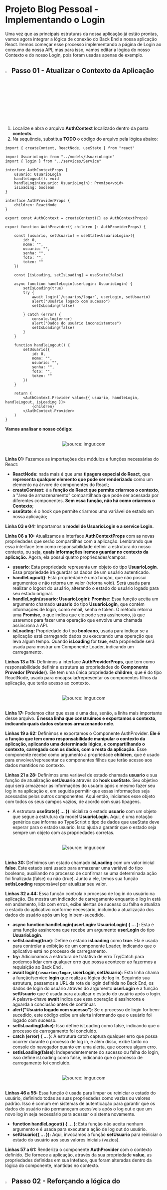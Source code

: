 <h1>Projeto Blog Pessoal - Implementando o Login</h1>

Uma vez que as principais estruturas da nossa aplicação já estão prontas, vamos agora integrar a lógica de conexão do Back End a nossa aplicação React. Iremos começar esse processo implementando a página de Login ao consumo da nossa API, mas para isso, vamos editar a lógica do nosso Contexto e do nosso Login, pois foram usadas apenas de exemplo.

<h2><img src="https://i.imgur.com/H9wEgsJ.png" title="source: imgur.com" width="4%"/>Passo 01 - Atualizar o Contexto da Aplicação</h2>

1. Localize e abra o arquivo **AuthContext** localizado dentro da pasta **contexts**.
2. Na sequência, substitua **TODO** o código do arquivo pela lógica abaixo:

```tsx
import { createContext, ReactNode, useState } from "react"

import UsuarioLogin from "../models/UsuarioLogin"
import { login } from "../services/Service"

interface AuthContextProps {
    usuario: UsuarioLogin
    handleLogout(): void
    handleLogin(usuario: UsuarioLogin): Promise<void>
    isLoading: boolean
}

interface AuthProviderProps {
    children: ReactNode
}

export const AuthContext = createContext({} as AuthContextProps)

export function AuthProvider({ children }: AuthProviderProps) {

    const [usuario, setUsuario] = useState<UsuarioLogin>({
        id: 0,
        nome: "",
        usuario: "",
        senha: "",
        foto: "",
        token: ""
    })

    const [isLoading, setIsLoading] = useState(false)

    async function handleLogin(userLogin: UsuarioLogin) {
        setIsLoading(true)
        try {
            await login(`/usuarios/logar`, userLogin, setUsuario)
            alert("Usuário logado com sucesso")
            setIsLoading(false)

        } catch (error) {
            console.log(error)
            alert("Dados do usuário inconsistentes")
            setIsLoading(false)
        }
    }

    function handleLogout() {
        setUsuario({
            id: 0,
            nome: "",
            usuario: "",
            senha: "",
            foto: "",
            token: ""
        })
    }

    return (
        <AuthContext.Provider value={{ usuario, handleLogin, handleLogout, isLoading }}>
            {children}
        </AuthContext.Provider>
    )
}
```

**Vamos analisar o nosso código:**

<br>

<div align="center"><img src="https://i.imgur.com/tRWwIVF.png" title="source: imgur.com" /></div>

<br>

**Linha 01:** Fazemos as importações dos módulos e funções necessárias do React:

- **ReactNode**: nada mais é que uma **tipagem especial do React**, que **representa qualquer elemento que pode ser renderizado** como um elemento na árvore de componentes do React;
- **createContext**: é a **função do React que permite criarmos o contexto**, a "área de armazenamento" compartilhada que pode ser acessada por diferentes componentes. **Sem essa função, não há como criarmos o Contexto**;
- **useState**: é o hook que permite criarmos uma variável de estado em nossa aplicação;

**Linha 03 e 04:** Importamos a **model de UsuarioLogin e a service Login.**

**Linha 06 a 10:** Atualizamos a interface **AuthContextProps** com as novas propriedades que serão compartilhas com a aplicação. Lembrando que essa interface tem como responsabilidade definir a estrutura do nosso contexto, ou seja, **quais informações iremos guardar no contexto da aplicação.** Agora, ela possui quatro propriedades/campos:

- **usuario**: Esta propriedade representa um objeto do tipo **UsuarioLogin**. Essa propriedade irá guardar os dados de um usuário autenticado.
- **handleLogout()**: Esta propriedade é uma função, que não possui argumentos e não retorna um valor (retorna void). Será usada para realizar o logout do usuário, alterando o estado do usuário logado para seu estado original.
- **handleLogin(usuario: UsuarioLogin): Promise<void>:** Essa função aceita um  argumento chamado **usuario** do tipo **UsuarioLogin**, que contém informações de login, como email, senha e token. O método retorna uma **Promise<void>**, o que indica que ele pode será assíncrono, já que usaremos para fazer uma operação que envolve uma chamada assíncrona à API.
- **isLoading:** Propriedade do tipo **booleano**, usada para indicar se a aplicação está carregando dados ou executando uma operação que leva algum tempo. Quando **isLoading**  for **true**, esta propriedade será usada para mostrar um Componente Loader, indicando um carregamento.

**Linhas 13 a 15:** Definimos a interface **AuthProviderProps**, que tem como responsabilidade definir a estrutura as propriedades do **Componente Provedor (Provider)**. Ele tem uma única propriedade **children**, que é do tipo ReactNode, usado para encapsular/representar os componentes filhos da aplicação, que terão acesso ao contexto.

<br>

<div align="center"><img src="https://i.imgur.com/byvxZOo.png" title="source: imgur.com" /></div>

<br>

**Linha 17:** Podemos citar que essa é uma das, senão, a linha mais importante desse arquivo. **É nessa linha que construímos e exportamos o contexto, indicando quais dados estamos armazenando nele**.

**Linhas 19 a 62:** Definimos e exportamos o Componente AuthProvider. **Ele é a função que tem como responsabilidade manipular o contexto da aplicação, aplicando uma determinada lógica, e compartilhando o contexto, carregado com os dados, com o resto da aplicação.** Esse componente recebe como argumento a propriedade **children**, que é usado para envolver/representar os componentes filhos que terão acesso aos dados mantidos no contexto.

**Linhas 21 a 28:** Definimos uma variável de estado chamada **usuario** e sua função de atualização **setUsuario** através do **hook useState**. Seu objetivo aqui será armazenar as informações do usuário após o mesmo fazer seu log in na aplicação e, em seguida permitir que essas informações seja acessadas pelos outros componentes. Aqui então, iniciamos esse objeto com todos os seus campos vazios, de acordo com suas tipagens.

* A estrutura **useState<UsuarioLogin>({ ... })** inicializa o estado **usuario** com um objeto que segue a estrutura da model **UsuarioLogin**. Aqui, **<UsuarioLogin>** é uma notação genérica que informa ao TypeScript o tipo de dados que useState deve esperar para o estado usuario. Isso ajuda a garantir que o estado seja sempre um objeto com as propriedades corretas.

<br>

<div align="center"><img src="https://i.imgur.com/dLbESxL.png" title="source: imgur.com" /></div>

<br>

**Linha 30:** Definimos um estado chamado **isLoading** com um valor inicial **false**. Este estado será usado para armazenar uma variável do tipo booleano, auxiliando no processo de confirmar se uma determinada ação foi finalizada (false) ou não (true). Junto a ele, temos sua função **setIsLoading** responsável por atualizar seu valor.

**Linhas 32 a 44:** Essa função controla o processo de log in do usuário na aplicação. Ela mostra um indicador de carregamento enquanto o log in está em andamento, lida com erros, exibe alertas de sucesso ou falha e atualiza o estado do aplicativo conforme necessário, incluindo a atualização dos dados do usuário após um log in bem-sucedido.

- **async function handleLogin(userLogin: UsuarioLogin) { ... }**: Esta é uma função assíncrona que recebe um argumento **userLogin** do tipo **UsuarioLogin**.
- **setIsLoading(true)**: Define o estado **isLoading** como **true**. Ela é usada para controlar a exibição de um componente Loader, indicando que o aplicativo está no processo de carregamento.
- **try:** Adicionamos a estrutura de tratativa de erro Try/Catch para podemos lidar com qualquer erro que possa acontecer ao fazermos a requisição ao Back End .
- **await login(`/usuarios/logar`, userLogin, setUsuario)**: Esta linha chama a função/service **login** que realiza a lógica de log in. Seguindo sua estrutura, passamos a URL da rota de login definida no Back End, os dados de login do usuário através do argumento **userLogin** e a função **setUsuario** que é usada para atualizar o estado do usuário após o login. A palavra-chave **await** indica que essa operação é assíncrona e aguarda a conclusão antes de continuar.
- **alert("Usuário logado com sucesso")**: Se o processo de login for bem-sucedido, este código exibe um alerta informando que o usuário foi logado com sucesso.
- **setIsLoading(false)**: Isso define isLoading como false, indicando que o processo de carregamento foi concluído.
- **catch (error) { ... }**: A estrutura catch captura qualquer erro que possa ocorrer durante o processo de log in, e além disso, exibe tanto no console do navegador quanto em uma alerta, que ocorreu algum erro.
- **setIsLoading(false)**: Independentemente do sucesso ou falha do login, isso define isLoading como false, indicando que o processo de carregamento foi concluído.

<br>

<div align="center"><img src="https://i.imgur.com/p14CQpW.png" title="source: imgur.com" /></div>

<br>

**Linhas 46 a 55:** Essa função é usada para limpar ou reiniciar o estado do usuário, definindo todas as suas propriedades como vazias ou valores padrão. Isso é comum em sistemas de autenticação para garantir que os dados do usuário não permaneçam acessíveis após o log out e que um novo log in seja necessário para acessar o sistema novamente.

- **function handleLogout() { ... }**: Esta função não aceita nenhum argumento e é usada para executar a ação de log out do usuário.
- **setUsuario({ ... }):** Aqui, invocamos a função **setUsuario** para reiniciar o estado do usuário aos seus valores iniciais (vazios).

**Linhas 57 a 61:** Renderiza o componente **AuthProvider** com o contexto definido. Ele fornece a aplicação, através da sua propriedade **value**, as propriedades definidas em sua Inteface, que foram alteradas dentro da lógica do componente, mantidas no contexto.

<h2><img src="https://i.imgur.com/H9wEgsJ.png" title="source: imgur.com" width="4%"/>Passo 02 - Reforçando a lógica do Componente App</h2>

1. Abra o arquivo **App** localizado dentro da pasta **src**.
2. Você deve ter uma estrutura idêntica a essa:

<br>

<div align="center"><img src="https://i.imgur.com/izXTr7d.png" title="source: imgur.com" /></div>

<br>

**Vamos analisar o nosso código:**

**Linha 02:** Fizemos a importação do componente **AuthProvider**;

**Linhas 12 e 25:** Substituímos os fragments pela abertura e fechamento do componente AuthProvider. Dessa forma, **todos os componentes dentro dele, terão acesso aos dados guardados no contexto.**

<br>

<h2><img src="https://i.imgur.com/H9wEgsJ.png" title="source: imgur.com" width="4%"/>Passo 03 - Atualizando a Lógica do Componente Login</h2>

Antes de atualizarmos o Componente **Login**, precisamos instalar o pacote **React Loader Spinner**, responsável por fornecer um componente giratório (Loader) que pode ser usado para operação de espera assíncrona antes que os dados sejam carregados na visualização.

Para instalar o pacote **React Loader Spinner**, no Terminal do VSCode digite o comando abaixo:

```bash
yarn add react-loader-spinner@^5.4.5
```

Após a instalação, será exibida uma mensagem, semelhante a imagem abaixo:

<br>

<div align="center"><img src="https://i.imgur.com/mRYF1ir.png" title="source: imgur.com" /></div>

<br>

Na sequência, vamos alterar o Login:

1. Abra o componente **Login** localizado dentro da pasta **pages**.
2. Ao abrir, o arquivo irá indicar um erro, assim como está na imagem:

<br>

<div align="center"><img src="https://i.imgur.com/xEKqEtu.png" title="source: imgur.com" /></div>

<br>

Isso se dá pois agora nosso Context não possui mais essas propriedades, mas não se preocupe! Vamos atualizá-lo agora.

3. Na sequência, substitua **TODA A LÓGICA** do arquivo pelas linhas abaixo:

```tsx
    const navigate = useNavigate();
    const { usuario, handleLogin, isLoading } = useContext(AuthContext);

    const [usuarioLogin, setUsuarioLogin] = useState<UsuarioLogin>(
        {} as UsuarioLogin
    );

    useEffect(() => {
        if (usuario.token !== "") {
            navigate('/home')
        }
    }, [usuario])

    function atualizarEstado(e: ChangeEvent<HTMLInputElement>) {
        setUsuarioLogin({
            ...usuarioLogin,
            [e.target.name]: e.target.value
        })
    }

    function login(e: ChangeEvent<HTMLFormElement>) {
        e.preventDefault()
        handleLogin(usuarioLogin)
    }
```

<br>

<div align="center"><img src="https://i.imgur.com/Xpgix3U.png" title="source: imgur.com" /></div>

<br>

**Vamos analisar o nosso código:**

**Linhas 01 a 06:** Fazemos as importações dos Componentes, Interfaces e Funções de suas respectivas bibliotecas e arquivos para dentro do Componente, tendo ênfase do componente **RotatingLines** que será nosso Loader.

**Linha 12:** Criamos uma variável chamada **navigate** e indicamos que ela recebe o **hook useNavigate()**. Com isso, agora a variável **navigate consegue redirecionar a pessoa para outras rotas/componentes.**

**Linha 13:** Nesta linha estamos acessando o nosso contexto **através do hook useContext informando o arquivo de contexto que ele deve acessar - AuthContext**. Feito isso, **desestruturamos os valores do contexto** para que essas propriedades possam ser usadas no componente.

**Linhas 15 a 17**: Criamos um estado chamado **usuarioLogin** que é inicializado como um objeto vazio do tipo **UsuarioLogin**, através do operador **as** - usado para fazer uma conversão de tipo, **indicando explicitamente ao TypeScript que o objeto vazio é do tipo informado.** A partir deste ponto, usamos esse estado para armazenar informações relacionadas ao usuário em nosso componente. 

**Linhas 19 a 23:** Adicionamos o hook useEffect que **será executado sempre que houver uma mudança no estado do usuário (estado que está localizado em nosso contexto que contém os dados do usuário logado)**. Havendo uma mudança no estado, **executamos a condicional que verifica se o token do usuário não está vazio. Se o token não estiver vazio (ou seja, o usuário está autenticado),** o código chama a constante navigate para redirecionar o usuário para a rota do componente Home.

**Linhas 25 a 30:** Esta função  é usada para atualizar o estado usuarioLogin de acordo com os valores fornecidos pelos elementos de input do formulário. Quando um elemento de input é alterado, esta função cria um novo objeto **usuarioLogin** com as propriedades existentes e a propriedade associada ao elemento que está sendo alterado é atualizada com o novo valor.

**Linha 25:** Iniciamos a estrutura da função, indicando que aceita um argumento denominado **e** do tipo **ChangeEvent<HTMLInputElement>**. Isso indica que a função é projetada para lidar com eventos de mudança em elementos **input**. Ou seja, ela será disparada sempre que um input tiver seu conteúdo alterado.

**Linha 26:** Chamamos a função setUsuarioLogin para atualizar o objeto usuarioLogin. Portanto dentro de seus parênteses abrimos as chaves ({ }) - indicando que vamos modificar o objeto.

**Linha 27:** Aqui recorremos o uso do **Operador de Espalhamento (Spread Operator) caracterizado pelo uso de 3 pontos antes do objeto usuarioLogin**. Dentro suas funções, aqui estamos criando um novo objeto usuarioLogin com todas as propriedades existentes e, ao mesmo tempo, fazer modificações em propriedades específicas. Ele é útil para criar novos objetos baseados em objetos existentes com algumas alterações.

**Linha 28:** Nesta linha criamos uma propriedade dinâmica no objeto resultante. O nome da propriedade é definido como o valor de **e.target.name**, que corresponde ao atributo **name** do elemento **input**. O valor da propriedade é definido como o valor de **e.target.value**, que é o valor atual do input que disparou o evento de mudança.

**O que escrevemos X o que o react entende**

```react

```

**Linhas 32 a 34:** A função login tem como objetivo de lidar com o evento de envio de um formulário. Ela impede o comportamento padrão de recarregar a página ao clicar no botão de envio (graças ao e.preventDefault()) e, em vez disso, chama a função handleLogin com os dados de login do usuário contidos em usuarioLogin. Isso permite que a função de login execute a lógica necessária para autenticar o usuário sem recarregar a página.

4. Com a lógica alterada, agora vamos alterar a chamada das funções e propriedades no HTML do componente. Portanto faça as mudanças indicadas:

**Linha 40:** Substitua a função disparada no método **onSubmit** pela função login.

**Linha 50:** Agora o atributo **value** é usado para definir o valor atual do campo de entrada. Isso significa que, quando o componente é renderizado, o valor exibido no campo de entrada será o valor de **usuarioLogin.usuario**.

**Linha 51:** O atributo **onChange** é usado para definir uma função que será executada quando ocorrer um evento de mudança (quando o usuário digitar algo no campo). Feito isso, chamamos a função **(e: ChangeEvent<HTMLInputElement>) => atualizarEstado(e)** que será chamada sempre que houver uma mudança no campo de entrada. Esta função é responsável por atualizar o estado do componente com o novo valor digitado pelo usuário no campo de entrada.

ADICIONAR IMAGEM ANTES E DEPOIS (CRIAR)

**Linha 62 a 63:** Assim como nas linhas 50 e 51, o atributo **value** está conectado ao valor de **usuarioLogin.senha** e a propriedade **onChange** irá disparar a função **atualizarEstado()** para pegar o que foi digitado pelo usuário.

**Linhas 66 a 73:** Através de uma expressão ternária, utilizamos a propriedade **isLoading** para definir se o Componente loader **RotatingLines** será exibido, indicando que existe um processo que está em carregamento - que no caso se refere a chamada a API para fazer o Login. Se **isLoading** tiver o valor false, mostramos o texto Entrar. Toda essa lógica é aplicada dentro da tag Button do HTML.

<h2><img src="https://i.imgur.com/H9wEgsJ.png" title="source: imgur.com" width="4%"/>Passo 04 -Atualizando o Componente Home</h2>

1. Acesse o componente **Home.tsx** localizado dentro da pasta **src**.
2. Em seguida, **APAGUE** os códigos relacionadas ao Contexto da aplicação presentes nas linhas 01 e 06 e apague a propriedade **nome** da linha 33. Assim como mostra a imagem:

<br>

<div align="center"><img src="https://i.imgur.com/rh1p1aW.png" title="source: imgur.com" /></div>

<br>

<div align="center"><img src="https://i.imgur.com/rh1p1aW.png" title="source: imgur.com" /></div>

<br>

3. Fizemos isso, pois os códigos que apagamos eram apenas códigos de exemplo, e não seriam usados em nossa a plicação.
4. Com todas as alterações finalizadas, vamos testar nossa aplicação!

<h2><img src="https://i.imgur.com/H9wEgsJ.png" title="source: imgur.com" width="4%"/>Passo 05 - Testando o Componente Login</h2>

1. Para executar o Projeto no Navegador, digite o comando abaixo:

```bash
yarn dev
```

2. Pressione a tecla **o** do seu teclado para abrir o Projeto no Navegador
3. O seu projeto será aberto no Navegador e o Login será exibido.
4. Agora, informe um usuário e uma senha cadastrados no back end e clique em **Entrar**.
5. Após alguns instantes, na sua tela um Alerta deve aparecer informando que o Usuário foi logado com sucesso.

<br>

<div align="center"><img src="https://i.imgur.com/e3JYCE1.png" title="source: imgur.com" /></div>

<br>

6. Ao pressionar **OK**, você será enviado automaticamente para o Home, indicando que você está logado na aplicação.

<h2><img src="https://i.imgur.com/H9wEgsJ.png" title="source: imgur.com" width="4%"/>Passo 06 - Atualizando o Componente Navbar</h2>

Para darmos mais funcionalidades a nossa aplicação, vamos adicionar o método de log out em nosso Navbar.

1. Abra o Componente Navbar localizado dentro da pasta **components**
2. Na sequência, adicione a seguinte **LÓGICA** ao arquivo:

```tsx
import { useContext } from 'react'
import { Link, useNavigate } from 'react-router-dom'

import { AuthContext } from '../../contexts/AuthContext'

function Navbar() {

    const navigate = useNavigate()
    const { handleLogout } = useContext(AuthContext)
  
    function logout() {
        handleLogout()
        alert('Usuário deslogado com sucesso')
        navigate('/login')
    }
```

<br>

<div align="center"><img src="https://i.imgur.com/QrpfsgZ.png" title="source: imgur.com" /></div>

<br>

**Vamos analisar o nosso código:**

**Linhas 01, 02 e 04:** Fazemos as importações dos Componentes e Funções de suas respectivas bibliotecas e arquivos para dentro do Componente.

**Linha 08:** Criamos uma constante chamada **navigate** e indicamos que ela recebe o **hook useNavigate()**. Com isso, agora a variável **navigate consegue redirecionar a pessoa para outras rotas/componentes.**

**Linha 09:** Nesta linha estamos acessando o nosso contexto **através do hook useContext informando o arquivo de contexto que ele deve acessar - AuthContext**. Feito isso, **desestruturamos a função handleLogout do contexto** para que essa propriedade possa ser usada no componente.

**Linhas 11 a 15:** Essa função é responsável por coordenar o processo de logout do usuário. Ela chama **handleLogout** para reiniciar os dados do usuário no contexto da aplicação. Feito isso, exibe um alerta para informar o usuário sobre o sucesso do log out e o redireciona de volta à página de login. 

3. E agora, vamos adicionar essas funções dentro da parte do HTML do Componente. Com isso, adicione os códigos nos lugares indicados:

```tsx
<div className='flex gap-4'>
	Postagens
    Temas
    Cadastrar tema
    Perfil
    <Link to='' onClick={logout} className='hover:underline'>Sair</Link>
</div>
```

<br>

<div align="center"><img src="https://i.imgur.com/4ak0Tl9.png" title="source: imgur.com" /></div>

<br>

**Vamos analisar o nosso código:**

**Linha 40:** Envolvemos o texto Sair em um componente Link, e passamos para ele a propriedade onClick para disparar a função logout, e também uma classe do Tailwind. Quando o usuário clicar nesse botão, automaticamente ele será deslogado e enviado para a tela de Login novamente.

4. Com tudo pronto, volte ao navegador e logue novamente. Feito isso clique no botão Sair do Navbar e então veja o que acontece!
5. Ao deslogar, uma mensagem é apresentada indicando que o log out foi efetuado com sucesso e você é redirecionado ao Login.

<br>

<div align="left"><img src="https://i.imgur.com/H9wEgsJ.png" title="source: imgur.com" width="4%"/> <a href="https://www.npmjs.com/package/react-loader-spinner" target="_blank"><b>React Loader Spinner</b></a></div>

<div align="left"><img src="https://i.imgur.com/r9lrbPG.png" title="source: imgur.com" width="30px"/> <a href="https://developer.mozilla.org/pt-BR/docs/Web/JavaScript/Reference/Operators/Spread_syntax" target="_blank"><b>Documentação: Spread Operator</b></a></div>

<br /><br />

<div align="left"><a href="README.md"><img src="https://i.imgur.com/XMgF3gl.png" title="source: imgur.com" width="3%"/>Voltar</a></div>
